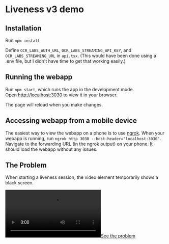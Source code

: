 # Liveness v3 demo

## Installation
Run `npm install`

Define `OCR_LABS_AUTH_URL`, `OCR_LABS_STREAMING_API_KEY`, and `OCR_LABS_STREAMING_URL` in `api.tsx`. (This would have been done using a .env file, but I didn't have time to get that working easily.)

## Running the webapp

Run `npm start`, which runs the app in the development mode.\
Open [http://localhost:3030](http://localhost:3030) to view it in your browser.

The page will reload when you make changes.

## Accessing webapp from a mobile device

The easiest way to view the webapp on a phone is to use [ngrok](https://ngrok.com/download).
When your webapp is running, run `ngrok http 3030 --host-header="localhost:3030"`. Navigate to the forwarding URL (in the ngrok output) on your phone. It should load the webapp without any issues.

## The Problem

When starting a liveness session, the video element temporarily shows a black screen.

[![See the problem](./demo_in_action.mov)](./demo_in_action.mov)